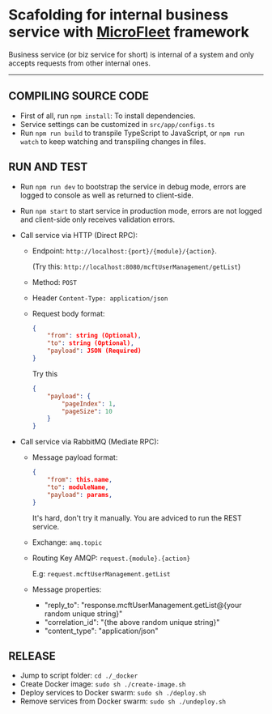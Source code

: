 # Scafolding for internal business service with [MicroFleet](https://github.com/gennovative/micro-fleet) framework

Business service (or biz service for short) is internal of a system and only accepts requests from other internal ones.

---

## COMPILING SOURCE CODE

- First of all, run `npm install`: To install dependencies.
- Service settings can be customized in `src/app/configs.ts`
- Run `npm run build` to transpile TypeScript to JavaScript, or `npm run watch` to keep watching and transpiling changes in files.

## RUN AND TEST

- Run `npm run dev` to bootstrap the service in debug mode, errors are logged to console as well as returned to client-side.
- Run `npm start` to start service in production mode, errors are not logged and client-side only receives validation errors.

- Call service via HTTP (Direct RPC):
  * Endpoint: `http://localhost:{port}/{module}/{action}`.
  
    (Try this: `http://localhost:8080/mcftUserManagement/getList`)

  * Method: `POST`
  * Header `Content-Type: application/json`
  * Request body format:
    ```json
	{
		"from": string (Optional),
		"to": string (Optional),
		"payload": JSON (Required)
	}
    ```
	Try this
    ```json
	{
		"payload": {
			"pageIndex": 1,
			"pageSize": 10
		}
	}
    ```

- Call service via RabbitMQ (Mediate RPC):
  * Message payload format:
    ```json
	{
		"from": this.name,
		"to": moduleName,
		"payload": params,
	}
    ```
	It's hard, don't try it manually. You are adviced to run the REST service.
  * Exchange: `amq.topic`
  * Routing Key AMQP: `request.{module}.{action}`

    E.g: `request.mcftUserManagement.getList`

  * Message properties:
    - "reply_to": "response.mcftUserManagement.getList@{your random unique string}"
    - "correlation_id": "{the above random unique string}"
    - "content_type": "application/json"


## RELEASE

- Jump to script folder: `cd ./_docker`
- Create Docker image: `sudo sh ./create-image.sh`
- Deploy services to Docker swarm: `sudo sh ./deploy.sh`
- Remove services from Docker swarm: `sudo sh ./undeploy.sh`
